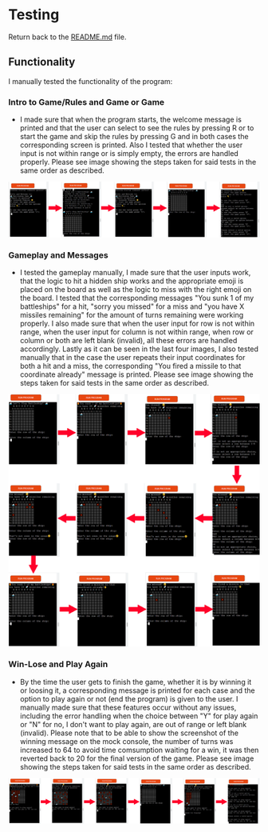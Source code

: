 # Testing

Return back to the [README.md](README.md) file.

## Functionality

I manually tested the functionality of the program:

### Intro to Game/Rules and Game or Game

- I made sure that when the program starts, the welcome message is printed and that the user can select to see the rules by pressing R or to start the game and skip the rules by pressing G and in both cases the corresponding screen is printed. Also I tested that whether the user input is not within range or is simply empty, the errors are handled properly. Please see image showing the steps taken for said tests in the same order as described.

![Rules and Game or Just Game Test](documentation/welcome-rules-screens-test.png)

### Gameplay and Messages

- I tested the gameplay manually, I made sure that the user inputs work, that the logic to hit a hidden ship works and the appropriate emoji is placed on the board as well as the logic to miss with the right emoji on the board. I tested that the corresponding messages "You sunk 1 of my battleships" for a hit, "sorry you missed" for a miss and "you have X missiles remaining" for the amount of turns remaining were working properly. I also made sure that when the user input for row is not within range, when the user input for column is not within range, when row or column or both are left blank (invalid), all these errors are handled accordingly. Lastly as it can be seen in the last four images, I also tested manually that in the case the user repeats their input coordinates for both a hit and a miss, the corresponding "You fired a missile to that coordinate already" message is printed. Please see image showing the steps taken for said tests in the same order as described.

![Gameplay Test](documentation/gameplay-test.png)

### Win-Lose and Play Again

- By the time the user gets to finish the game, whether it is by winning it or loosing it, a corresponding message is printed for each case and the option to play again or not (end the program) is given to the user. I manually made sure that these features occur without any issues, including the error handling when the choice between "Y" for play again or "N" for no, I don't want to play again, are out of range or left blank (invalid). Please note that to be able to show the screenshot of the winning message on the mock console, the number of turns was increased to 64 to avoid time comsumption waiting for a win, it was then reverted back to 20 for the final version of the game. Please see image showing the steps taken for said tests in the same order as described.

![Win/Lose Play Again Test](documentation/win-lose-play-again-test.png)
